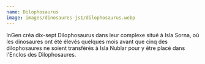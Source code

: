 ```yaml
---
name: Dilophosaurus
image: images/dinosaures-js1/dilophosaurus.webp
---
```

InGen créa dix-sept Dilophosaurus dans leur complexe situé à Isla Sorna, où les dinosaures ont été élevés quelques mois avant que cinq des dilophosaures ne soient transférés à Isla Nublar pour y être placé dans l'Enclos des Dilophosaures.